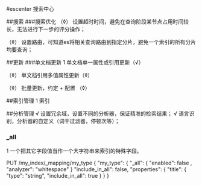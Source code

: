 #escenter 搜索中心

##搜索
###搜索优化
（◊） 设置超时时间，避免在查询阶段某节点占用时间较长，无法进行下一步的评分操作；

（◊） 设置路由，可知道es将相关查询路由到指定分片，避免一个索引的所有分片均要查询；
 
##更新
###单文档更新
1 单文档单一属性或引用更新（√）

（◊） 单文档引用多值属性更新（◊）

（◊） 批量更新，约定 + 配置 （◊）

##索引管理
1 索引

##分析管理
√ 设置冗余域，设置不同的分析器，保证精准的检索结果；
√ 语言识别，分析器的自定义（词干过滤器，停顿次等）；

### _all
1 一个把其它字段值当作一个大字符串来索引的特殊字段。

PUT /my_index/_mapping/my_type
{
    "my_type": {
        "_all": { 
            "enabled": false ,
            "analyzer": "whitespace"
         }
        "include_in_all": false,
        "properties": {
            "title": {
                "type": "string",
                "include_in_all": true
            }
    }
}


    

